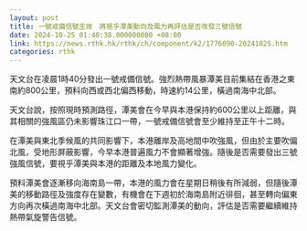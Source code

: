 ```yaml
---
layout: post
title: 一號戒備信號生效　將視乎潭美動向及風力再評估是否改發三號信號
date: 2024-10-25 01:40:38.000000000 +08:00
link: https://news.rthk.hk/rthk/ch/component/k2/1776090-20241025.htm
categories: rthk
---
```


天文台在凌晨1時40分發出一號戒備信號。強烈熱帶風暴潭美目前集結在香港之東南約800公里，預料向西或西北偏西移動，時速約14公里，橫過南海中北部。

天文台說，按照現時預測路徑，潭美會在今早與本港保持約600公里以上距離，與其相關的強風區仍未影響珠江口一帶，一號戒備信號會至少維持至正午十二時。

在潭美與東北季候風的共同影響下，本港離岸及高地間中吹強風，但由於主要吹偏北風，受地形屏蔽影響，今早本港普遍風力不會顯著增強。隨後是否需要發出三號強風信號，要視乎潭美與本港的距離及本地風力變化。

預料潭美會逐漸移向海南島一帶，本港的風力會在星期日稍後有所減弱，但隨後潭美的移動路徑及強度存在變數，有機會在下週初於海南島附近徘徊，甚至轉向偏東方向再次橫過南海中北部。天文台會密切監測潭美的動向，評估是否需要繼續維持熱帶氣旋警告信號。
